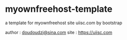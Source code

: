 # myownfreehost-template
a template for myownfreehost site uiisc.com by bootstrap

author : doudoudzj@sina.com
site : https://uiisc.com